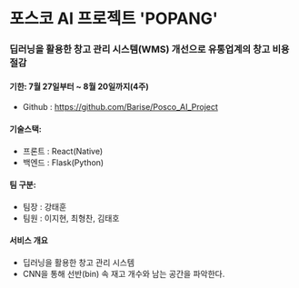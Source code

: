 # 포스코 AI 프로젝트 'POPANG'
### 딥러닝을 활용한 창고 관리 시스템(WMS) 개선으로 유통업계의 창고 비용 절감

#### 기한: 7월 27일부터 ~ 8월 20일까지(4주)

- Github : https://github.com/Barise/Posco_AI_Project

#### 기술스택:

- 프론트 : React(Native)
- 백엔드 : Flask(Python)

#### 팀 구분:

- 팀장 : 강태훈
- 팀원 : 이지현, 최형찬, 김태호

#### 서비스 개요

- 딥러닝을 활용한 창고 관리 시스템
- CNN을 통해 선반(bin) 속 재고 개수와 남는 공간을 파악한다.
